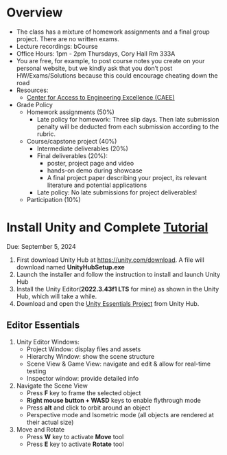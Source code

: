 # Overview
- The class has a mixture of homework assignments and a final group project. There are no written exams.
- Lecture recordings: bCourse
- Office Hours: 1pm - 2pm Thursdays, Cory Hall Rm 333A
- You are free, for example, to post course notes you create on your personal website, but we kindly ask that you don’t post HW/Exams/Solutions because this could encourage cheating down the road
- Resources:
  - [Center for Access to Engineering Excellence (CAEE)](https://engineering.berkeley.edu/student-services/academic-support)
- Grade Policy
  - Homework assignments (50%)
    - Late policy for homework: Three slip days. Then late submission penalty will be deducted from each submission according to the rubric.
  - Course/capstone project (40%)
    - Intermediate deliverables (20%)
    - Final deliverables (20%):
      - poster, project page and video 
      - hands-on demo during showcase
      - A final project paper describing your project, its relevant literature and potential applications
    - Late policy: No late submissions for project deliverables!
  - Participation (10%)

# Install Unity and Complete [Tutorial](https://learn.unity.com/tutorial/unity-essentials-install-unity-1?pathwayId=664b6225edbc2a01973f4f19&missionId=664bdda6edbc2a09177bccae#66509becedbc2a2cd2c75bff)
Due: September 5, 2024

1. First download Unity Hub at https://unity.com/download. A file will download named **UnityHubSetup.exe**
2. Launch the installer and follow the instruction to install and launch Unity Hub
3. Install the Unity Editor(**2022.3.43f1 LTS** for mine) as shown in the Unity Hub, which will take a while.
4. Download and open the [Unity Essentials Project](https://unity-connect-prd.storage.googleapis.com/20240813/5c857af5-ff52-4283-95b5-9798751e8501/Unity_Essentials_Download.zip) from Unity Hub.

## Editor Essentials
1. Unity Editor Windows:
    - Project Window: display files and assets
    - Hierarchy Window: show the scene structure
    - Scene View & Game View: navigate and edit & allow for real-time testing
    - Inspector window: provide detailed info
2. Navigate the Scene View
    - Press **F** key to frame the selected object
    - **Right mouse button + WASD** keys to enable flythrough mode
    - Press **alt** and click to orbit around an object
    - Perspective mode and Isometric mode (all objects are rendered at their actual size)
3. Move and Rotate
    - Press **W** key to activate **Move** tool
    - Press **E** key to activate **Rotate** tool
